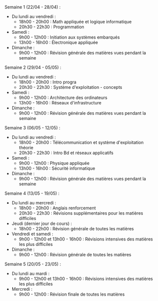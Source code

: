 Semaine 1 (22/04 - 28/04) :

-   Du lundi au vendredi :
    -   18h00 - 20h00 : Math appliquée et logique informatique
    -   20h30 - 22h30 : Programmation
-   Samedi :
    -   9h00 - 12h00 : Initiation aux systèmes embarqués
    -   13h00 - 16h00 : Électronique appliquée
-   Dimanche :
    -   9h00 - 12h00 : Révision générale des matières vues pendant la semaine

Semaine 2 (29/04 - 05/05) :

-   Du lundi au vendredi :
    -   18h00 - 20h00 : Intro progra
    -   20h30 - 22h30 : Système d'exploitation - concepts
-   Samedi :
    -   9h00 - 12h00 : Architecture des ordinateurs
    -   13h00 - 16h00 : Réseaux d'infrastructure
-   Dimanche :
    -   9h00 - 12h00 : Révision générale des matières vues pendant la semaine

Semaine 3 (06/05 - 12/05) :

-   Du lundi au vendredi :
    -   18h00 - 20h00 : Télécommunication et système d'exploitation théorie
    -   20h30 - 22h30 : Intro Bd et réseaux applicatifs
-   Samedi :
    -   9h00 - 12h00 : Physique appliquée
    -   13h00 - 16h00 : Sécurité informatique
-   Dimanche :
    -   9h00 - 12h00 : Révision générale des matières vues pendant la semaine

Semaine 4 (13/05 - 19/05) :

-   Du lundi au mercredi :
    -   18h00 - 20h00 : Anglais renforcement
    -   20h30 - 22h30 : Révisions supplémentaires pour les matières difficiles
-   Jeudi (dernier jour de cours) :
    -   18h00 - 22h00 : Révision générale de toutes les matières
-   Vendredi et samedi :
    -   9h00 - 12h00 et 13h00 - 16h00 : Révisions intensives des matières les plus difficiles
-   Dimanche :
    -   9h00 - 12h00 : Révision générale de toutes les matières

Semaine 5 (20/05 - 23/05) :

-   Du lundi au mardi :
    -   9h00 - 12h00 et 13h00 - 16h00 : Révisions intensives des matières les plus difficiles
-   Mercredi :
    -   9h00 - 12h00 : Révision finale de toutes les matières